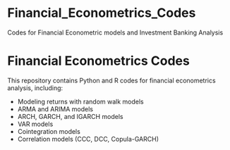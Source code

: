 # Financial_Econometrics_Codes
Codes for Financial Econometric models and Investment Banking Analysis
# Financial Econometrics Codes

This repository contains Python and R codes for financial econometrics analysis, including:
- Modeling returns with random walk models
- ARMA and ARIMA models
- ARCH, GARCH, and IGARCH models
- VAR models
- Cointegration models
- Correlation models (CCC, DCC, Copula-GARCH)



